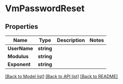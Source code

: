 # VmPasswordReset

## Properties
Name | Type | Description | Notes
------------ | ------------- | ------------- | -------------
**UserName** | **string** |  | 
**Modulus** | **string** |  | 
**Exponent** | **string** |  | 

[[Back to Model list]](../README.md#documentation-for-models) [[Back to API list]](../README.md#documentation-for-api-endpoints) [[Back to README]](../README.md)


